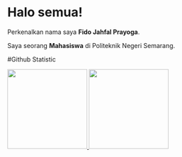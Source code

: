 # Halo semua! 

Perkenalkan nama saya **Fido Jahfal Prayoga**.<br>

Saya seorang **Mahasiswa** di Politeknik Negeri Semarang.<br>

#Github Statistic
<p align="left">
<a href="https://github.com/fidojahfal">
  <img height="180em" src="https://github-readme-stats-eight-theta.vercel.app/api?username=fidojahfal&show_icons=true&theme=algolia&include_all_commits=true&count_private=true"/>
  <img height="180em" src="https://github-readme-stats-eight-theta.vercel.app/api/top-langs/?username=fidojahfal&layout=compact&theme=algolia"/>
</a>
</p>
<!--
**fidojahfal/fidojahfal** is a ✨ _special_ ✨ repository because its `README.md` (this file) appears on your GitHub profile.

Here are some ideas to get you started:

- 🔭 I’m currently working on ...
- 🌱 I’m currently learning ...
- 👯 I’m looking to collaborate on ...
- 🤔 I’m looking for help with ...
- 💬 Ask me about ...
- 📫 How to reach me: ...
- 😄 Pronouns: ...
- ⚡ Fun fact: ...
-->
